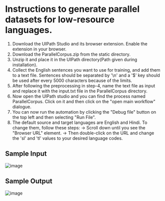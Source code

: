 # Instructions to generate parallel datasets for low-resource languages.

1) Download the UIPath Studio and its browser extension. Enable the extension in your browser.
2) Download the ParallelCorpus.zip from the static directory.
3) Unzip it and place it in the UIPath directory(Path given during installation).
4) Collect the English sentences you want to use for training, and add them to a text file.
   Sentences should be separated by '\n' and a '$' key should be used after every 5000
   characters because of the limits.
5) After following the preprocessing in step-4, name the text file as input and replace it with
   the input.txt file in the ParallelCorpus directory.
6) Now open the UIPath studio and you can find the process named ParallelCorpus. Click on it
   and then click on the "open main workflow" dialogue.
7) You can now run the automation by clicking the "Debug file" button on the top left and then
   selecting "Run File".
8) The default source and target languages are English and Hindi. To change them, follow these
   steps:
   -> Scroll down until you see the "Browser URL" element.
   -> Then double-click on the URL and change the 'sl' and 'tl' values to your desired language codes.

## Sample Input
![image](https://github.com/PrudhvirajuChekuri/NeuralMachineTranslator/assets/96725900/6b18ae6c-de26-4c7d-9fe7-5b8a9b9cc711)

## Sample Output
![image](https://github.com/PrudhvirajuChekuri/NeuralMachineTranslator/assets/96725900/42a70dac-cb83-4ca6-b073-dfd94a9356f8)
